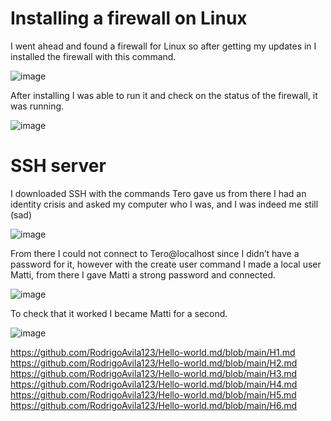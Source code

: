 # Installing a firewall on Linux

I went ahead and found a firewall for Linux so after getting my updates in I installed the firewall with this command. 

![image](https://github.com/RodrigoAvila123/Hello-world.md/assets/122974038/5b21def4-938f-4a94-9990-1ec63e486db0)

After installing I was able to run it and check on the status of the firewall, it was running. 

![image](https://github.com/RodrigoAvila123/Hello-world.md/assets/122974038/7af2d144-4b72-426b-8be6-665a3e0f2b39)

# SSH server 

I downloaded SSH with the commands Tero gave us from there I had an identity crisis and asked my computer who I was, and I was indeed me still (sad)

![image](https://github.com/RodrigoAvila123/Hello-world.md/assets/122974038/c942706b-9248-49e7-8ff3-886313facbd7)

From there I could not connect to Tero@localhost since I didn’t have a password for it, however with the create user command I made a local user Matti, from there I gave Matti a strong password and connected. 

![image](https://github.com/RodrigoAvila123/Hello-world.md/assets/122974038/311d49ff-f0da-4d38-a137-9d0a1021c862)

To check that it worked I became Matti for a second. 

![image](https://github.com/RodrigoAvila123/Hello-world.md/assets/122974038/655386d4-440a-4e5c-9118-4c5e8a869008)

https://github.com/RodrigoAvila123/Hello-world.md/blob/main/H1.md
https://github.com/RodrigoAvila123/Hello-world.md/blob/main/H2.md
https://github.com/RodrigoAvila123/Hello-world.md/blob/main/H3.md
https://github.com/RodrigoAvila123/Hello-world.md/blob/main/H4.md
https://github.com/RodrigoAvila123/Hello-world.md/blob/main/H5.md
https://github.com/RodrigoAvila123/Hello-world.md/blob/main/H6.md
